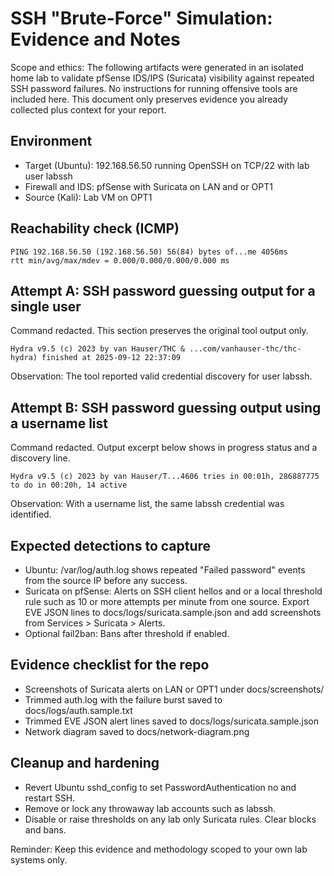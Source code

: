 # SSH "Brute-Force" Simulation: Evidence and Notes

Scope and ethics: The following artifacts were generated in an isolated home lab to validate pfSense IDS/IPS (Suricata) visibility against repeated SSH password failures. No instructions for running offensive tools are included here. This document only preserves evidence you already collected plus context for your report.

## Environment

* Target (Ubuntu): 192.168.56.50 running OpenSSH on TCP/22 with lab user labssh
* Firewall and IDS: pfSense with Suricata on LAN and or OPT1
* Source (Kali): Lab VM on OPT1

## Reachability check (ICMP)

```
PING 192.168.56.50 (192.168.56.50) 56(84) bytes of...me 4056ms
rtt min/avg/max/mdev = 0.000/0.000/0.000/0.000 ms
```

## Attempt A: SSH password guessing output for a single user

Command redacted. This section preserves the original tool output only.

```
Hydra v9.5 (c) 2023 by van Hauser/THC & ...com/vanhauser-thc/thc-hydra) finished at 2025-09-12 22:37:09
```

Observation: The tool reported valid credential discovery for user labssh.

## Attempt B: SSH password guessing output using a username list

Command redacted. Output excerpt below shows in progress status and a discovery line.

```
Hydra v9.5 (c) 2023 by van Hauser/T...4606 tries in 00:01h, 286887775 to do in 00:20h, 14 active
```

Observation: With a username list, the same labssh credential was identified.

## Expected detections to capture

* Ubuntu: /var/log/auth.log shows repeated "Failed password" events from the source IP before any success.
* Suricata on pfSense: Alerts on SSH client hellos and or a local threshold rule such as 10 or more attempts per minute from one source. Export EVE JSON lines to docs/logs/suricata.sample.json and add screenshots from Services > Suricata > Alerts.
* Optional fail2ban: Bans after threshold if enabled.

## Evidence checklist for the repo

* Screenshots of Suricata alerts on LAN or OPT1 under docs/screenshots/
* Trimmed auth.log with the failure burst saved to docs/logs/auth.sample.txt
* Trimmed EVE JSON alert lines saved to docs/logs/suricata.sample.json
* Network diagram saved to docs/network-diagram.png

## Cleanup and hardening

* Revert Ubuntu sshd\_config to set PasswordAuthentication no and restart SSH.
* Remove or lock any throwaway lab accounts such as labssh.
* Disable or raise thresholds on any lab only Suricata rules. Clear blocks and bans.

Reminder: Keep this evidence and methodology scoped to your own lab systems only.

